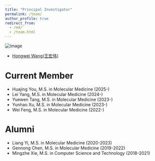 ```yaml
---
title: "Principal Investigator"
permalink: /team/
author_profile: true
redirect_from: 
  - /md/
  - /team.html
---
```




![image](https://github.com/wanghwlab/wanghwlab.github.io/images/hongweiwang.jpg)
* [Hongwei Wang(王宏伟)](https://wanghwlab.github.io/cv/)

Current Member
======
* Huajing You, M.S. in Molecular Medicine (2025-)
* Lei Yang, M.S. in Molecular Medicine (2024-)
* Yuewen Tang, M.S. in Molecular Medicine (2023-)
* Yunhao Xu, M.S. in Molecular Medicine (2023-)
* Wei Feng, M.S. in Molecular Medicine (2022-)

Alumni
======
* Liang Yi, M.S. in Molecular Medicine (2020-2023)
* Gennong Chen, M.S. in Molecular Medicine (2019-2022)
* Mingzhe Xie, M.S. in Computer Science and Technology (2018-2021)
 




